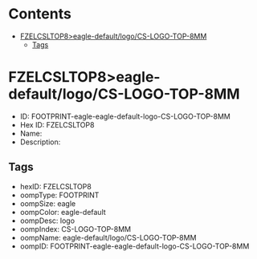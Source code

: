 



Contents
========

* [FZELCSLTOP8>eagle-default/logo/CS-LOGO-TOP-8MM](#fzelcsltop8eagle-defaultlogocs-logo-top-8mm)
	* [Tags](#tags)

# FZELCSLTOP8>eagle-default/logo/CS-LOGO-TOP-8MM

- ID: FOOTPRINT-eagle-eagle-default-logo-CS-LOGO-TOP-8MM
- Hex ID: FZELCSLTOP8
- Name: 
- Description: 

## Tags

- hexID: FZELCSLTOP8
- oompType: FOOTPRINT
- oompSize: eagle
- oompColor: eagle-default
- oompDesc: logo
- oompIndex: CS-LOGO-TOP-8MM
- oompName: eagle-default/logo/CS-LOGO-TOP-8MM
- oompID: FOOTPRINT-eagle-eagle-default-logo-CS-LOGO-TOP-8MM
